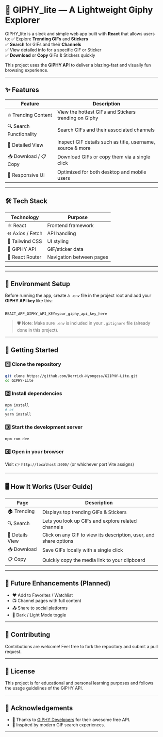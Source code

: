 # 🎉 GIPHY_lite — A Lightweight Giphy Explorer

GIPHY_lite is a sleek and simple web app built with **React** that allows users to:
✅ Explore **Trending GIFs** and **Stickers**  
✅ **Search** for GIFs and their **Channels**  
✅ View detailed info for a specific GIF or Sticker  
✅ **Download** or **Copy** GIFs & Stickers quickly

This project uses the **GIPHY API** to deliver a blazing-fast and visually fun browsing experience.

---

## ✨ Features

| Feature                 | Description                                                |
| ----------------------- | ---------------------------------------------------------- |
| 🔥 Trending Content     | View the hottest GIFs and Stickers trending on Giphy       |
| 🔍 Search Functionality | Search GIFs and their associated channels                  |
| 📄 Detailed View        | Inspect GIF details such as title, username, source & more |
| 📥 Download / 📋 Copy   | Download GIFs or copy them via a single click              |
| 📱 Responsive UI        | Optimized for both desktop and mobile users                |

---

## 🛠️ Tech Stack

| Technology       | Purpose                  |
| ---------------- | ------------------------ |
| ⚛️ React         | Frontend framework       |
| 🌐 Axios / Fetch | API handling             |
| 🎨 Tailwind CSS  | UI styling               |
| 🔑 GIPHY API     | GIF/sticker data         |
| 🚀 React Router  | Navigation between pages |

---

---

## 🔑 Environment Setup

Before running the app, create a `.env` file in the project root and add your **GIPHY API key** like this:

```

REACT_APP_GIPHY_API_KEY=your_giphy_api_key_here

```

> 🛡️ Note: Make sure `.env` is included in your `.gitignore` file (already done in this project).

---

## 🚀 Getting Started

### 1️⃣ Clone the repository

```bash
git clone https://github.com/Derrick-Nyongesa/GIIPHY-Lite.git
cd GIPHY-Lite
```

### 2️⃣ Install dependencies

```bash
npm install
# or
yarn install
```

### 3️⃣ Start the development server

```bash
npm run dev
```

### 4️⃣ Open in your browser

Visit 👉 `http://localhost:3000/` (or whichever port Vite assigns)

---

## 🖥️ How It Works (User Guide)

| Page            | Description                                                       |
| --------------- | ----------------------------------------------------------------- |
| 🏠 Trending     | Displays top trending GIFs & Stickers                             |
| 🔍 Search       | Lets you look up GIFs and explore related channels                |
| 📄 Details View | Click on any GIF to view its description, user, and share options |
| 📥 Download     | Save GIFs locally with a single click                             |
| 📋 Copy         | Quickly copy the media link to your clipboard                     |

---

## 📌 Future Enhancements (Planned)

- ❤️ Add to Favorites / Watchlist
- 📺 Channel pages with full content
- 📤 Share to social platforms
- 🌙 Dark / Light Mode toggle

---

## 🤝 Contributing

Contributions are welcome! Feel free to fork the repository and submit a pull request.

---

## 📜 License

This project is for educational and personal learning purposes and follows the usage guidelines of the GIPHY API.

---

## 🙌 Acknowledgements

- 💚 Thanks to [GIPHY Developers](https://developers.giphy.com/) for their awesome free API.
- 🎨 Inspired by modern GIF search experiences.

---
